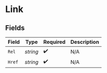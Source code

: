 # Link


## Fields

| Field              | Type               | Required           | Description        |
| ------------------ | ------------------ | ------------------ | ------------------ |
| `Rel`              | *string*           | :heavy_check_mark: | N/A                |
| `Href`             | *string*           | :heavy_check_mark: | N/A                |